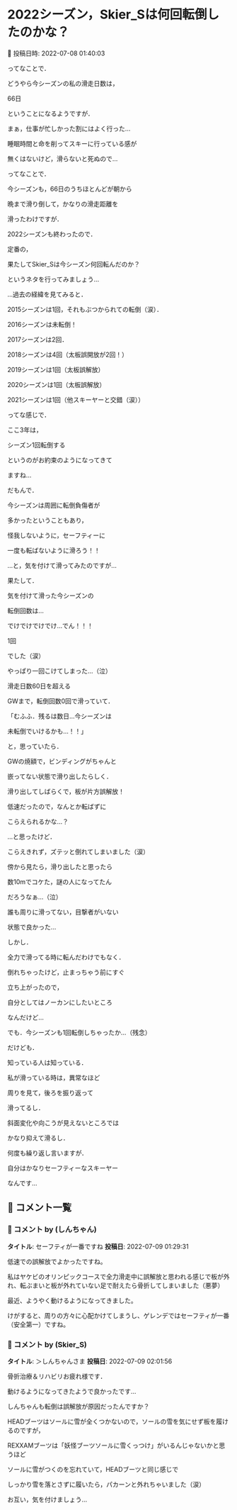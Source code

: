 # 2022シーズン，Skier_Sは何回転倒したのかな？

📅 投稿日時: 2022-07-08 01:40:03

ってなことで．


どうやら今シーズンの私の滑走日数は，


66日


ということになるようですが．





まぁ，仕事が忙しかった割にはよく行った…


睡眠時間と命を削ってスキーに行っている感が


無くはないけど，滑らないと死ぬので…





ってなことで．


今シーズンも，66日のうちほとんどが朝から


晩まで滑り倒して，かなりの滑走距離を


滑ったわけですが．





2022シーズンも終わったので．


定番の，





果たしてSkier_Sは今シーズン何回転んだのか？





というネタを行ってみましょう…





…過去の経緯を見てみると．


2015シーズンは1回，それもぶつかられての転倒（涙）．


2016シーズンは未転倒！


2017シーズンは2回．


2018シーズンは4回（太板誤開放が2回！）


2019シーズンは1回（太板誤解放）


2020シーズンは1回（太板誤解放）


2021シーズンは1回（他スキーヤーと交錯（涙））





ってな感じで．


ここ3年は，


シーズン1回転倒する


というのがお約束のようになってきて


ますね…





だもんで．


今シーズンは周囲に転倒負傷者が


多かったということもあり，


怪我しないように，セーフティーに


一度も転ばないように滑ろう！！


…と，気を付けて滑ってみたのですが…





果たして．


気を付けて滑った今シーズンの


転倒回数は…





でけでけでけでけ…でん！！！


1回


でした（涙）





やっぱり一回こけてしまった…（泣）





滑走日数60日を超える


GWまで，転倒回数0回で滑っていて．


「むふふ．残るは数日…今シーズンは


未転倒でいけるかも…！！」


と，思っていたら．





GWの焼額で，ビンディングがちゃんと


嵌ってない状態で滑り出したらしく．


滑り出してしばらくで，板が片方誤解放！





低速だったので，なんとか転ばずに


こらえられるかな…？


…と思ったけど．


こらえきれず，ズテッと倒れてしまいました（涙）





傍から見たら，滑り出したと思ったら


数10mでコケた，謎の人になってたん


だろうなぁ…（泣）


誰も周りに滑ってない，目撃者がいない


状態で良かった…





しかし．


全力で滑ってる時に転んだわけでもなく．


倒れちゃったけど，止まっちゃう前にすぐ


立ち上がったので，


自分としてはノーカンにしたいところ


なんだけど…





でも．今シーズンも1回転倒しちゃったか…（残念）





だけども．


知っている人は知っている．


私が滑っている時は，異常なほど


周りを見て，後ろを振り返って


滑ってるし．


斜面変化や向こうが見えないところでは


かなり抑えて滑るし．





何度も繰り返し言いますが．


自分はかなりセーフティーなスキーヤー


なんです…

## 💬 コメント一覧

### 💬 コメント by (しんちゃん)
**タイトル**: セーフティが一番ですね
**投稿日**: 2022-07-09 01:29:31

低速での誤解放でよかったですね。

私はヤケビのオリンピックコースで全力滑走中に誤解放と思われる感じで板が外れ、転ぶまいと板が外れていない足で耐えたら骨折してしまいました（悪夢）

最近、ようやく動けるようになってきました。

けがすると、周りの方々に心配かけてしまうし、ゲレンデではセーフティが一番（安全第一）ですね。

### 💬 コメント by (Skier_S)
**タイトル**: ＞しんちゃんさま
**投稿日**: 2022-07-09 02:01:56

骨折治療＆リハビリお疲れ様です．

動けるようになってきたようで良かったです…



しんちゃんも転倒は誤解放が原因だったんですか？

HEADブーツはソールに雪が全くつかないので，ソールの雪を気にせず板を履けるのですが，

REXXAMブーツは「妖怪ブーツソールに雪くっつけ」がいるんじゃないかと思うほど

ソールに雪がつくのを忘れていて，HEADブーツと同じ感じで

しっかり雪を落とさずに履いたら，パカーンと外れちゃいました（涙）



お互い，気を付けましょう…

